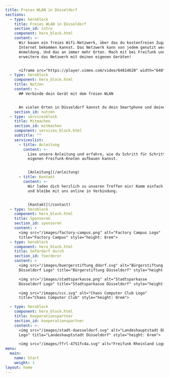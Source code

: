 ```yaml
---
title: Freies WLAN in Düsseldorf
sections:
  - type: heroblock
    title: Freies WLAN in Düsseldorf
    section_id: intro
    component: hero_block.html
    content: >-
      Wir bauen ein freies Wifi-Netzwerk, über das du kostenfreien Zugang zum
      Internet bekommen kannst. Das Netzwerk kann von jedem genutzt werden, ohne
      Anmeldung. Und das an immer mehr Orten. Mach mit bei Freifunk und
      erweitere das Netzwerk mit deinen eigenen Geräten!


      <iframe src="https://player.vimeo.com/video/64814620" width="640" height="360" frameborder="0" allow="autoplay; fullscreen" allowfullscreen></iframe>
  - type: heroblock
    component: hero_block.html
    title: Nutzen
    content: >-
      ## Verbinde dein Gerät mit dem freien WLAN


      An vielen Orten in Düsseldorf kannst du dein Smartphone und deinen Computer mit dem offenen Netzwerk "Freifunk" verbinden. Nutze die [Karte](https://map.freifunk-duesseldorf.de/) um zu sehen, wo das Netzwerk verfügbar ist.
    section_id: nutzen
  - type: servicesblock
    title: Mitmachen
    section_id: mitmachen
    component: services_block.html
    subtitle: ""
    serviceslist:
      - title: Anleitung
        content: >-
          Lies unsere Anleitung und erfahre, wie du Schritt für Schritt einen
          eigenen Freifunk-Knoten aufbauen kannst.


          [Anleitung](/anleitung)
      - title: Kontakt
        content: >-
          Wir laden dich herzlich zu unseren Treffen ein! Komm einfach vorbei
          und bleibe mit uns online in Verbindung.


          [Kontakt](/contact)
  - type: heroblock
    component: hero_block.html
    title: Sponsoren
    section_id: sponsoren
    content: >
      <img src="/images/factory-campus.png" alt="Factory Campus Logo"
      title="Factory Campus" style="height: 8rem">
  - type: heroblock
    component: hero_block.html
    title: Gefördert durch
    section_id: foerderer
    content: >
      <img src="/images/buergerstiftung_ddorf.svg" alt="Bürgerstiftung
      Düsseldorf Logo" title="Bürgerstiftung Düsseldorf" style="height: 8rem">

      <img src="/images/stadtsparkasse.png" alt="Stadtsparkasse
      Düsseldorf Logo" title="Stadtsparkasse Düsseldorf" style="height: 8rem">

      <img src="/images/ccc.svg" alt="Chaos Computer Club Logo"
      title="Chaos Computer Club" style="height: 8rem">

  - type: heroblock
    component: hero_block.html
    title: Kooperationspartner
    section_id: kooperationspartner
    content: >-
      <img src="/images/stadt-duesseldorf.svg" alt="Landeshauptstadt Düsseldorf
      Logo" title="Landeshauptstadt Düsseldorf" style="height: 6rem">

      <img src="/images/ffrl-4751fc4a.svg" alt="Freifunk Rheinland Logo" title="Freifunk Rheinland e.V." style="height: 8rem">
menu:
  main:
    name: Start
    weight: 1
layout: home
---
```

